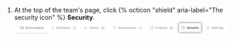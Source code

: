 1. At the top of the team's page, click {% octicon "shield" aria-label="The security icon" %} **Security**.
  ![Team security overview](/assets/images/help/teams/org-team-page-security-overview.png)
